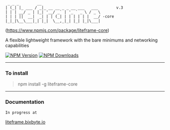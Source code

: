      _ _ _        __                          
    | (_| |_ ___ / _|_ __ __ _ _ __ ___   ___        v.3
    | | | __/ _ | |_| '__/ _` | '_ ` _ \ / _ \
    | | | ||  __|  _| | | (_| | | | | | |  __/ -core
    |_|_|\__\___|_| |_|  \__,_|_| |_| |_|\___| 
                                    

(https://www.npmjs.com/package/liteframe-core)

A flexible lightweight framework with the bare minimums and networking capabilities

[![NPM Version][npm-image]][npm-url]
[![NPM Downloads][downloads-image]][downloads-url]
<!-- [![Linux Version][linux-image]][npm-url] -->

----
### **To install**
> npm install -g liteframe-core

----
### **Documentation** 
    In progress at  
[liteframe.bixbyte.io](http://liteframe-core.bixbyte.io)

[npm-image]: https://img.shields.io/npm/v/liteframe.svg
[npm-url]: https://npmjs.org/package/liteframe
[downloads-image]: https://img.shields.io/npm/dm/liteframe.svg
[downloads-url]: https://npmjs.org/package/liteframe-core
[linux-image]: https://img.shields.io/travis/ianmin2/liteframe-core/master.svg?label=linux
[windows-image]: https://img.shields.io/appveyor/ci/dougwilson/liteframe-core/master.svg?label=windows

[test-image]: https://img.shields.io/coveralls/ianmin2/liteframe-core/master.svg
